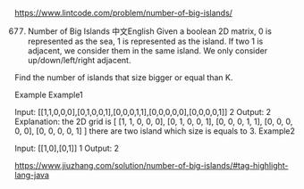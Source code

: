 https://www.lintcode.com/problem/number-of-big-islands/

677. Number of Big Islands
中文English
Given a boolean 2D matrix, 0 is represented as the sea, 1 is represented as the island. If two 1 is adjacent, we consider them in the same island. We only consider up/down/left/right adjacent.

Find the number of islands that size bigger or equal than K.

Example
Example1

Input: 
[[1,1,0,0,0],[0,1,0,0,1],[0,0,0,1,1],[0,0,0,0,0],[0,0,0,0,1]]
2
Output: 2
Explanation:
the 2D grid is
[
  [1, 1, 0, 0, 0],
  [0, 1, 0, 0, 1],
  [0, 0, 0, 1, 1],
  [0, 0, 0, 0, 0],
  [0, 0, 0, 0, 1]
]
there are two island which size is equals to 3.
Example2

Input: 
[[1,0],[0,1]]
1
Output: 2

https://www.jiuzhang.com/solution/number-of-big-islands/#tag-highlight-lang-java